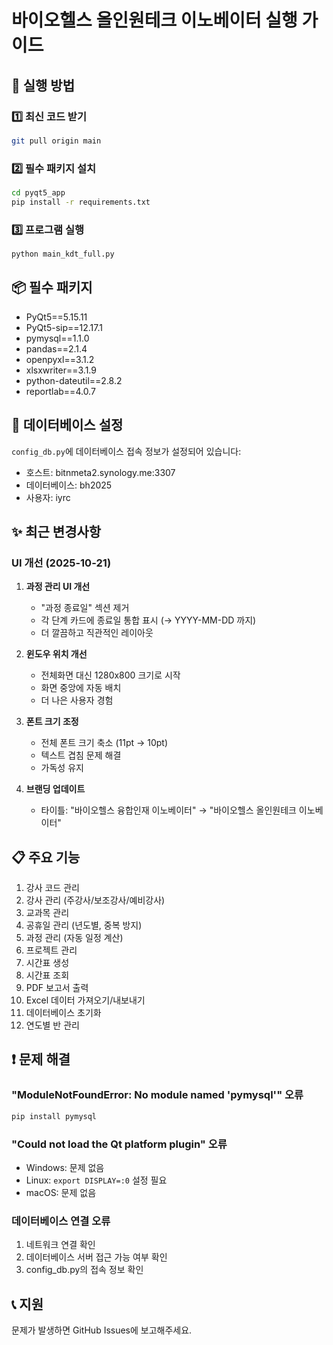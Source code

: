 # 바이오헬스 올인원테크 이노베이터 실행 가이드

## 🚀 실행 방법

### 1️⃣ 최신 코드 받기
```bash
git pull origin main
```

### 2️⃣ 필수 패키지 설치
```bash
cd pyqt5_app
pip install -r requirements.txt
```

### 3️⃣ 프로그램 실행
```bash
python main_kdt_full.py
```

## 📦 필수 패키지
- PyQt5==5.15.11
- PyQt5-sip==12.17.1
- pymysql==1.1.0
- pandas==2.1.4
- openpyxl==3.1.2
- xlsxwriter==3.1.9
- python-dateutil==2.8.2
- reportlab==4.0.7

## 🔧 데이터베이스 설정
`config_db.py`에 데이터베이스 접속 정보가 설정되어 있습니다:
- 호스트: bitnmeta2.synology.me:3307
- 데이터베이스: bh2025
- 사용자: iyrc

## ✨ 최근 변경사항

### UI 개선 (2025-10-21)
1. **과정 관리 UI 개선**
   - "과정 종료일" 섹션 제거
   - 각 단계 카드에 종료일 통합 표시 (→ YYYY-MM-DD 까지)
   - 더 깔끔하고 직관적인 레이아웃

2. **윈도우 위치 개선**
   - 전체화면 대신 1280x800 크기로 시작
   - 화면 중앙에 자동 배치
   - 더 나은 사용자 경험

3. **폰트 크기 조정**
   - 전체 폰트 크기 축소 (11pt → 10pt)
   - 텍스트 겹침 문제 해결
   - 가독성 유지

4. **브랜딩 업데이트**
   - 타이틀: "바이오헬스 융합인재 이노베이터" → "바이오헬스 올인원테크 이노베이터"

## 📋 주요 기능
1. 강사 코드 관리
2. 강사 관리 (주강사/보조강사/예비강사)
3. 교과목 관리
4. 공휴일 관리 (년도별, 중복 방지)
5. 과정 관리 (자동 일정 계산)
6. 프로젝트 관리
7. 시간표 생성
8. 시간표 조회
9. PDF 보고서 출력
10. Excel 데이터 가져오기/내보내기
11. 데이터베이스 초기화
12. 연도별 반 관리

## ❗ 문제 해결

### "ModuleNotFoundError: No module named 'pymysql'" 오류
```bash
pip install pymysql
```

### "Could not load the Qt platform plugin" 오류
- Windows: 문제 없음
- Linux: `export DISPLAY=:0` 설정 필요
- macOS: 문제 없음

### 데이터베이스 연결 오류
1. 네트워크 연결 확인
2. 데이터베이스 서버 접근 가능 여부 확인
3. config_db.py의 접속 정보 확인

## 📞 지원
문제가 발생하면 GitHub Issues에 보고해주세요.
